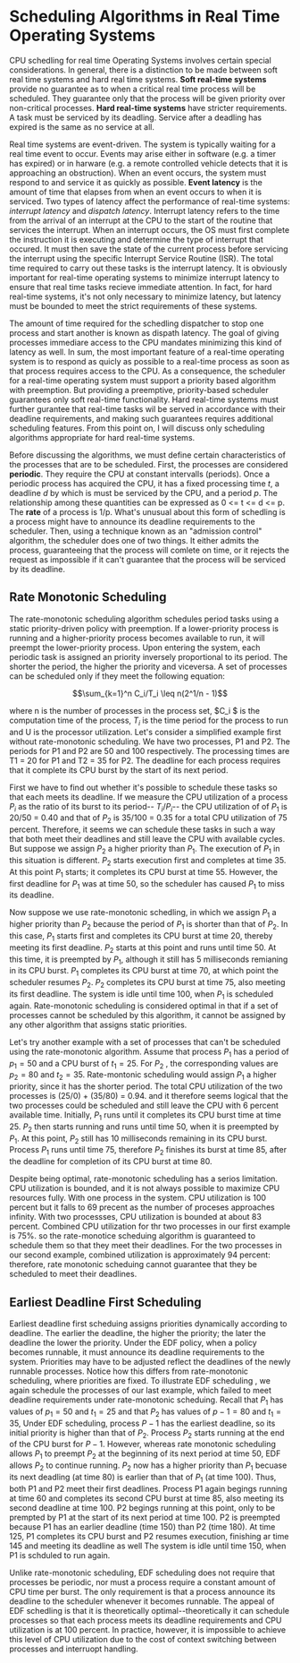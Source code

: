 #  Scheduling Algorithms in Real Time Operating Systems

CPU schedling for real time Operating Systems involves certain special considerations. In general, there is a distinction to be made between soft real time systems and hard real time systems. **Soft real-time systems** provide no guarantee as to when a critical real time process will  be scheduled.  They guarantee only that the process will be given priority over non-critical processes. **Hard real-time systems** have stricter requirements. A task must be serviced by its deadling. Service after a deadling has expired is the same as no service at all.

Real time systems are event-driven. The system is typically waiting for a real time event to occur. Events may arise either in software (e.g. a timer has expired) or in harware (e.g.  a remote controlled vehicle detects that it is approaching an obstruction). When an event occurs, the system must respond to and service it as quickly as possible. **Event latency**  is the amount of time that elapses from when an event occurs to when it is serviced.  Two types of latency affect the performance of real-time systems: *interrupt latency* and *dispatch latency*.  Interrupt latency refers to the time from the arrival of an interrupt at the CPU to the start of the routine that services the interrupt. When an interrupt occurs, the OS must first complete the instruction it is executing and determine the type of interrupt that occured. It must then save the state of the current process before servicing the interrupt using the specific Interrupt Service Routine (ISR).  The total time required to carry out these tasks is the interrupt latency. It is obviously important for real-time operating systems to minimize interrupt latency to ensure that real time tasks recieve immediate attention. In fact, for hard real-time systems, it's not only necessary to minimize latency, but latency must be bounded to meet the strict requirements of these systems.

The amount of time required for the schedling dispatcher to stop one process and start another is known as dispath latency. The goal of giving processes immediare access to the CPU mandates minimizing this kind of latency as well. In sum, the most important feature of a real-time operating system is to respond as quicly as possible to a real-time process as soon as that process requires access to the CPU. As a consequence,  the scheduler for a real-time operating system must support a priority based algorithm with preemption. But providing  a preemptive, priority-based scheduler guarantees only soft real-time functionality. Hard real-time systems must further gurantee that real-time tasks wil be served in accordance with their deadline requirements, and making such guarantees requires additional scheduling features. From this point on, I will discuss only scheduling algorithms appropriate  for hard real-time systems.

Before discussing the algorithms,  we must define certain characteristics  of the processes that are to be scheduled. First, the processes are considered **periodic**. They require the CPU at constant intervalls (periods). Once a periodic process has acquired the CPU, it has a fixed processing time *t*, a deadline *d* by which is must be serviced by the CPU, and a period *p*. The relationship among these quantities can be expressed as 0 <= t <= d <= p.  The **rate** of a process is 1/p.  What's unusual about this form of schedling is a process might have to announce its deadline requirements to the scheduler. Then, using a technique known as an "admission control" algorithm, the scheduler does one of two things. It either admits the process, guaranteeing that the process will comlete on time, or it rejects the request as impossible if it can't guarantee that the process will be serviced by its deadline.

## Rate Monotonic Scheduling

The rate-monotonic scheduling algorithm schedules period tasks using a static priority-driven policy with preemption. If a lower-priority process is running and a higher-priority process becomes available to run, it will preempt the lower-priority process. Upon entering the system, each periodic task is assigned an priority inversely proportional to its period. The shorter the period, the higher the priority and viceversa. A set of processes can be scheduled only if they meet the following equation:

```math
\sum_{k=1}^n C_i/T_i \leq n(2^1/n - 1)
```
where n is the number of processes in the process set, $C_i $ is the computation time of the process, $T_i$ is the time period for the process to run and U is the processor utilization. Let's consider a simplified example first without rate-monotonic scheduling.  We have two processes, P1 and P2. The periods for P1 and P2 are 50 and 100 respectively. The processing times are T1 = 20 for P1 and T2 = 35 for P2. The deadline for each process requires that it complete its CPU burst by the start of its next period.

First we have to find out whether it's possible to schedule these tasks so that each meets its deadline. If we measure  the CPU utilization of a process $P_i$ as the ratio of its burst to its period-- $T_i/P_i$-- the CPU utilization of  of $P_1$ is 20/50 = 0.40 and that of $P_2$ is 35/100 = 0.35 for a total CPU utilization of 75 percent. Therefore, it seems we can schedule these tasks in such a way that both meet their deadlines and still leave the CPU with available cycles. But suppose we assign $P_2$ a higher priority than $P_1$. The execution of $P_1$ in this situation is different. $P_2$ starts execution first and completes at time 35.  At this point $P_1$ starts; it completes its CPU burst at time 55. However, the first deadline for $P_1$  was at time 50, so the scheduler has caused $P_1$ to miss its deadline.

Now suppose we use rate-monotonic schedling, in which we assign $P_1$ a higher priority than $P_2$  because the period of $P_1$ is shorter than that of $P_2$. In this case, $P_1$ starts first and completes its CPU burst at time 20, thereby meeting its first deadline. $P_2$ starts at this point and  runs until time 50. At this time, it is preempted by $P_1$, although it still has 5 milliseconds remianing in its CPU burst. $P_1$  completes its CPU burst at time 70, at which point the scheduler resumes $P_2$. $P_2$  completes its CPU burst at time 75, also meeting its first deadline. The system is idle until time 100, when $P_1$ is scheduled again. Rate-monotonic scheduling is considered optimal in that if a set of processes cannot be  scheduled by this algorithm, it cannot be assigned by any other algorithm that assigns static priorities.

Let's try another example with a set of processes that can't be scheduled using the rate-monotonic algorithm. Assume that process $P_1$  has a period of $p_1 = 50$  and a CPU burst of $t_1=25$. For $P_2$ , the corresponding values are $p_2=80$ and $t_2=35$. Rate-montonic scheduling would assign $P_1$ a higher priority, since it has the shorter period. The total CPU utilization of the two processes is (25/0) + (35/80) = 0.94. and it therefore seems logical that the two processes could be scheduled and still leave the CPU with 6 percent available time. Initially, $P_1$  runs until it completes its CPU burst time at time 25. $P_2$ then starts running and runs until time 50, when it is preempted by $P_1$. At this point, $P_2$ still has 10 milliseconds remaining in its CPU burst. Process $P_1$ runs until time 75, therefore $P_2$ finishes its burst at time 85, after the deadline for completion of its CPU burst at time 80.

Despite being optimal, rate-monotonic scheduling has a serios limitation. CPU utilization is bounded, and it is not always possible to maximize CPU resources fully. With one process in the system. CPU utilization is 100 percent but it falls to 69 precent as the number of proceses approaches infinity. With two processses, CPU utilization is bounded at about 83 percent. Combined CPU utilization for thr two processes in our first example  is 75%. so the rate-monotice scheduing algorithm is guaranteed to schedule them  so that they meet their deadlines. For the two processes in our second example, combined utilization  is approximately  94 percent: therefore, rate monotonic scheduing cannot guarantee that they be scheduled to meet their deadlines.

## Earliest Deadline First Scheduling

Earliest deadline first scheduing  assigns priorities dynamically  according to deadline. The earlier the deadline, the higher the priority; the later the deadline the lower the priority.  Under the EDF policy, when a policy becomes runnable, it must announce its deadline requirements to the system. Priorities may have to be adjusted  reflect the deadlines of the newly runnable processes. Notice how this differs from rate-monotonic scheduling, where priorities are fixed. To illustrate EDF scheduling , we again schedule the processes of our last example,  which failed to meet deadline requirements under rate-monotonic scheduing.  Recall that $P_1$  has values of $p_1=50$ and $t_1=25$ and that $P_2$ has values of $p-1=80$ and $t_1=35$, Under EDF scheduling, process $P-1$ has the earliest deadline, so its initial priority is higher than that of $P_2$. Process $P_2$  starts running at the end of the CPU burst for $P-1$. However, whereas rate monotonic scheduling allows $P_1$ to preempt $P_2$  at the beginning of its next period at time 50, EDF allows $P_2$ to continue running. $P_2$ now has a higher priority than $P_1$ becuase its next deadling (at time 80)  is earlier than that of $P_1$ (at time 100). Thus, both P1 and P2 meet their first deadlines.  Process P1 again begings running at time 60 and completes its second CPU burst at time 85, also meeting its second deadline at time 100. P2 begings running at this point, only to be prempted by P1 at the start of its next period at time 100. P2 is preempted because P1 has an earlier deadline (time 150) than P2 (time 180).  At time 125, P1 completes its CPU burst  and P2 resumes execution, finishing ar time 145 and meeting its deadline as well The system is idle until time  150, when P1 is schduled to run again.

Unlike rate-monotonic scheduling, EDF scheduling does not require that processes be periodic, nor must a process  require a constant amount of CPU time per burst. The only requirement  is that a process  announce its deadline to the scheduler whenever it becomes runnable. The appeal of EDF schedling is that it is theoretically optimal--theoretically it can schedule processes so that each process meets its deadline requirements and CPU utilization is at 100 percent. In practice, however,  it is impossible to achieve this level of CPU utilization due to the cost of context switching between processes and interruopt handling.





















